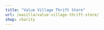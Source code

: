 ```yaml
---
title: "Value Village Thrift Store"
url: /wasilla/value-village-thrift-store/
shop: charity
---
```

